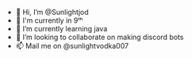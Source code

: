 - 👋 Hi, I’m @Sunlightjod
- 👀 I'm currently in 9ᵗʰ
- 🌱 I’m currently learning java 
- 💞️ I’m looking to collaborate on making discord bots 
- 📫 Mail me on @sunlightvodka007

<!---
Sunlightjod/Sunlightjod is a ✨ special ✨ repository because its `README.md` (this file) appears on your GitHub profile.
You can click the Preview link to take a look at your changes.
--->
